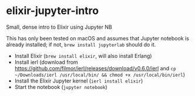 # elixir-jupyter-intro
Small, dense intro to Elixir using Jupyter NB

This has only been tested on macOS and assumes that Jupyter notebook is already installed; if not, `brew install jupyterlab` should do it.

- Install Elixir (`brew install elixir`, will also install Erlang)
- Install ierl (download from https://github.com/filmor/ierl/releases/download/v0.6.0/ierl and `cp ~/Downloads/ierl /usr/local/bin/ && chmod +x /usr/local/bin/ierl`)
- Install the Elixir Jupyter kernel (`ierl install elixir`)
- Start the notebook (`jupyter notebook`)
